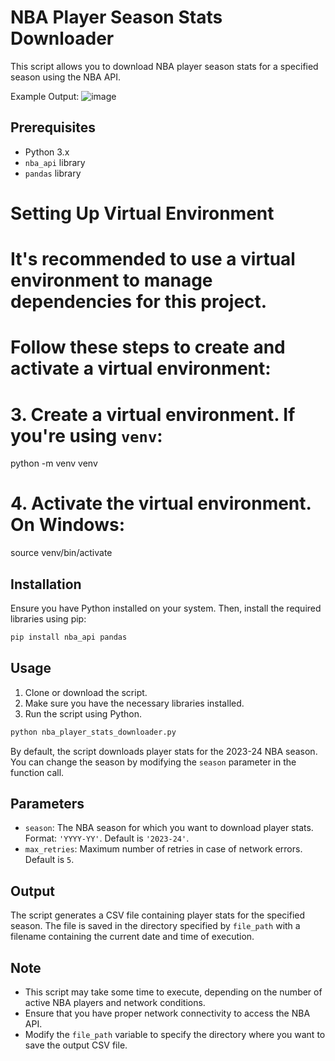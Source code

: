 # NBA Player Season Stats Downloader

This script allows you to download NBA player season stats for a specified season using the NBA API.

Example Output:
![image](https://github.com/joshc3453/NBA_Player_Logs/assets/94399659/1abc1fff-a016-4800-a376-a162afa04e3e)


## Prerequisites
- Python 3.x
- `nba_api` library
- `pandas` library

# Setting Up Virtual Environment
# It's recommended to use a virtual environment to manage dependencies for this project.
# Follow these steps to create and activate a virtual environment:

# 3. Create a virtual environment. If you're using `venv`:
python -m venv venv

# 4. Activate the virtual environment. On Windows:
source venv/bin/activate

## Installation
Ensure you have Python installed on your system. Then, install the required libraries using pip:

```bash
pip install nba_api pandas
```

## Usage
1. Clone or download the script.
2. Make sure you have the necessary libraries installed.
3. Run the script using Python.

```python
python nba_player_stats_downloader.py
```

By default, the script downloads player stats for the 2023-24 NBA season. You can change the season by modifying the `season` parameter in the function call.

## Parameters
- `season`: The NBA season for which you want to download player stats. Format: `'YYYY-YY'`. Default is `'2023-24'`.
- `max_retries`: Maximum number of retries in case of network errors. Default is `5`.

## Output
The script generates a CSV file containing player stats for the specified season. The file is saved in the directory specified by `file_path` with a filename containing the current date and time of execution.

## Note
- This script may take some time to execute, depending on the number of active NBA players and network conditions.
- Ensure that you have proper network connectivity to access the NBA API.
- Modify the `file_path` variable to specify the directory where you want to save the output CSV file.
